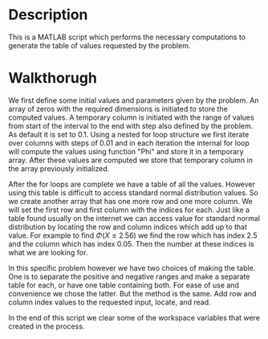 # Description
This is a MATLAB script which performs the necessary computations to generate the table of values
requested by the problem.

# Walkthorugh
We first define some initial values and parameters given by the problem.
An array of zeros with the required dimensions is initiated to store the computed values.
A temporary column is initiated with the range of values from start of the interval to the end with
step also defined by the problem. As default it is set to $0.1$.
Using a nested for loop structure we first iterate over columns with steps of $0.01$ and in each
iteration the internal for loop will compute the values using function "Phi" and store it in a
temporary array. After these values are computed we store that temporary column in the array
previously initialized.

After the for loops are complete we have a table of all the values. However using this table is
difficult to access standard normal distribution values. So we create another array that has one
more row and one more column. We will set the first row and first column with the indices for each.
Just like a table found usually on the internet we can access value for standard normal distribution
by locating the row and column indices which add up to that value. For example to find
$\Phi(X \le 2.56)$ we find the row which has index $2.5$ and the column which has index $0.05$. Then
the number at these indices is what we are looking for.

In this specific problem however we have two choices of making the table. One is to separate the
positive and negative ranges and make a separate table for each, or have one table containing both.
For ease of use and convenience we chose the latter. But the method is the same. Add row and column
index values to the requested input, locate, and read.

In the end of this script we clear some of the workspace variables that were created in the process.
